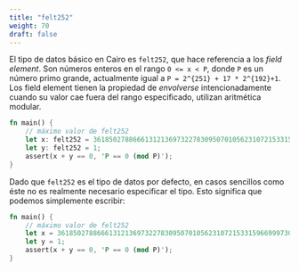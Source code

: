 ```yaml
---
title: "felt252"
weight: 70
draft: false
---
```


El tipo de datos básico en Cairo es `felt252`, que hace referencia a los *field element*. Son números enteros en el rango `0 <= x < P`, donde `P` es un número primo grande, actualmente igual a `P = 2^{251} + 17 * 2^{192}+1`.
Los field element tienen la propiedad de *envolverse* intencionadamente cuando su valor cae fuera del rango especificado, utilizan aritmética modular.

```rust {.codebox}
fn main() {
    // máximo valor de felt252
    let x: felt252 = 3618502788666131213697322783095070105623107215331596699973092056135872020480;
    let y: felt252 = 1;
    assert(x + y == 0, 'P == 0 (mod P)');
}
```

Dado que `felt252` es el tipo de datos por defecto, en casos sencillos como éste no es realmente necesario especificar el tipo.
Esto significa que podemos simplemente escribir:

```rust {.codebox}
fn main() {
    // máximo valor de felt252
    let x = 3618502788666131213697322783095070105623107215331596699973092056135872020480;
    let y = 1;
    assert(x + y == 0, 'P == 0 (mod P)');
}
```
